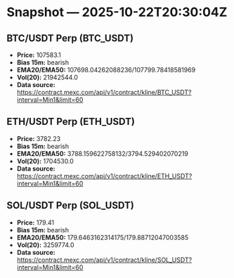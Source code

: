 # Snapshot — 2025-10-22T20:30:04Z

## BTC/USDT Perp (BTC_USDT)
- **Price:** 107583.1
- **Bias 15m:** bearish
- **EMA20/EMA50:** 107698.04262088236/107799.78418581969
- **Vol(20):** 21942544.0
- **Data source:** https://contract.mexc.com/api/v1/contract/kline/BTC_USDT?interval=Min1&limit=60

## ETH/USDT Perp (ETH_USDT)
- **Price:** 3782.23
- **Bias 15m:** bearish
- **EMA20/EMA50:** 3788.159622758132/3794.529402070219
- **Vol(20):** 1704530.0
- **Data source:** https://contract.mexc.com/api/v1/contract/kline/ETH_USDT?interval=Min1&limit=60

## SOL/USDT Perp (SOL_USDT)
- **Price:** 179.41
- **Bias 15m:** bearish
- **EMA20/EMA50:** 179.6463162314175/179.88712047003585
- **Vol(20):** 3259774.0
- **Data source:** https://contract.mexc.com/api/v1/contract/kline/SOL_USDT?interval=Min1&limit=60
